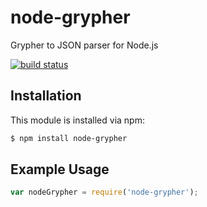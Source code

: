# node-grypher

Grypher to JSON parser for Node.js

[![build status](https://secure.travis-ci.org/Sitin/node-grypher.png)](http://travis-ci.org/Sitin/node-grypher)

## Installation

This module is installed via npm:

``` bash
$ npm install node-grypher
```

## Example Usage

``` js
var nodeGrypher = require('node-grypher');
```
